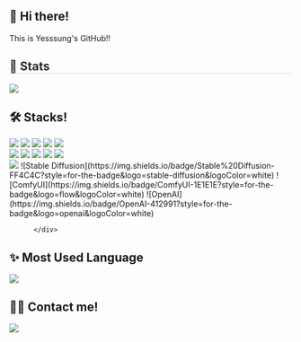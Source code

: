 ## 🙌 Hi there! 
This is Yesssung's GitHub!!
<div style="text-align: left;"> 
    <h2 style="border-bottom: 1px solid #d8dee4; color: #282d33;"> 🏅 Stats </h2> <div style="text-align: left;"> <img src="https://github-readme-stats.vercel.app/api?username=Yesssung&bg_color=60,e996b3,94d1f0&title_color=ffffff&text_color=ffffff"
         /> 
    </div>

   
## 🛠 Stacks!
 <div style="margin: ; text-align: left;" "text-align: left;"> <img src="https://img.shields.io/badge/Docker-2496ED?style=for-the-badge&logo=Docker&logoColor=white">
          <img src="https://img.shields.io/badge/Figma-F24E1E?style=for-the-badge&logo=Figma&logoColor=white">
          <img src="https://img.shields.io/badge/Github-181717?style=for-the-badge&logo=Github&logoColor=white">
          <img src="https://img.shields.io/badge/Javascript-F7DF1E?style=for-the-badge&logo=Javascript&logoColor=white">
          <img src="https://img.shields.io/badge/Java-007396?style=for-the-badge&logo=Java&logoColor=white">
          <br/><img src="https://img.shields.io/badge/Notion-000000?style=for-the-badge&logo=Notion&logoColor=white">
          <img src="https://img.shields.io/badge/Oracle-F80000?style=for-the-badge&logo=Oracle&logoColor=white">
          <img src="https://img.shields.io/badge/Python-3776AB?style=for-the-badge&logo=Python&logoColor=white">
          <img src="https://img.shields.io/badge/React-61DAFB?style=for-the-badge&logo=React&logoColor=white">
          <img src="https://img.shields.io/badge/HTML5-E34F26?style=for-the-badge&logo=HTML5&logoColor=white">
          <br/><img src="https://img.shields.io/badge/Spring-6DB33F?style=for-the-badge&logo=Spring&logoColor=white">
     ![Stable Diffusion](https://img.shields.io/badge/Stable%20Diffusion-FF4C4C?style=for-the-badge&logo=stable-diffusion&logoColor=white)
![ComfyUI](https://img.shields.io/badge/ComfyUI-1E1E1E?style=for-the-badge&logo=flow&logoColor=white)
![OpenAI](https://img.shields.io/badge/OpenAI-412991?style=for-the-badge&logo=openai&logoColor=white)

          </div>

## ✨ Most Used Language
<img src="https://github-readme-stats.vercel.app/api/top-langs/?username=Yesssung&layout=compact&bg_color=fffafa&title_color=ff69b4&text_color=ff69b4" />


## 🧑‍💻 Contact me!
<div style="text-align: left;"> <a href=https://velog.io/@cjsrnr0504> <img src="https://img.shields.io/badge/Velog-20C997?style=for-the-badge&logo=Velog&logoColor=white&link=https://velog.io/@cjsrnr0504"> </a>


